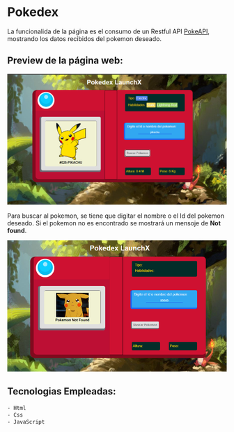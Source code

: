 # Pokedex

La funcionalida de la página es el consumo de un Restful API
[PokeAPI](https://pokeapi.co), mostrando los datos recibidos del pokemon deseado.

## Preview de la página web:
![Pokedex](./img/pokedex-preview.png)

Para buscar al pokemon, se tiene que digitar el nombre o el Id del pokemon deseado. Si el pokemon no es encontrado se mostrará un mensoje de **Not found**.

![Pokedex not found](./img/pokedex-notFound.png)

## Tecnologias Empleadas:
    - Html
    - Css
    - JavaScript